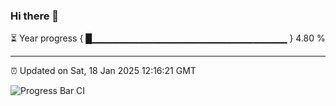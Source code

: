 ### Hi there 👋

⏳ Year progress { █▁▁▁▁▁▁▁▁▁▁▁▁▁▁▁▁▁▁▁▁▁▁▁▁▁▁▁▁▁ } 4.80 %

---

⏰ Updated on Sat, 18 Jan 2025 12:16:21 GMT

![Progress Bar CI](https://github.com/Shyam-Makwana/GitHub-Actions-Demo/workflows/Progress%20Bar%20CI/badge.svg)
